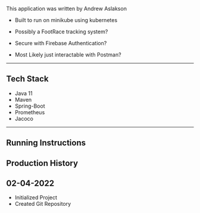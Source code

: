This application was written by Andrew Aslakson
- Built to run on minikube using kubernetes

- Possibly a FootRace tracking system?

- Secure with Firebase Authentication?

- Most Likely just interactable with Postman?

------------------------
Tech Stack
------------------------
- Java 11
- Maven
- Spring-Boot
- Prometheus
- Jacoco

-------------------------
Running Instructions
-------------------------


Production History
-------------------------
02-04-2022
-------------------------
- Initialized Project
- Created Git Repository
